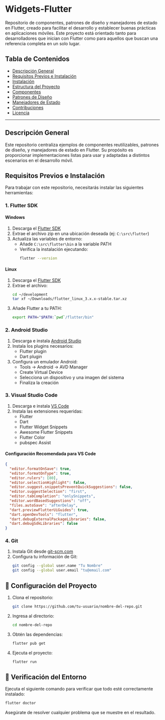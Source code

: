 # Widgets-Flutter

Repositorio de componentes, patrones de diseño y manejadores de estado en Flutter, creado para facilitar el desarrollo y establecer buenas prácticas en aplicaciones móviles. Este proyecto está orientado tanto para desarrolladores que inician con Flutter como para aquellos que buscan una referencia completa en un solo lugar.

## Tabla de Contenidos
- [Descripción General](#descripción-general)
- [Requisitos Previos e Instalación](#requisitos-previos-e-instalación)
- [Instalación](#instalación)
- [Estructura del Proyecto](#estructura-del-proyecto)
- [Componentes](#componentes)
- [Patrones de Diseño](#patrones-de-diseño)
- [Manejadores de Estado](#manejadores-de-estado)
- [Contribuciones](#contribuciones)
- [Licencia](#licencia)

---

## Descripción General
Este repositorio centraliza ejemplos de componentes reutilizables, patrones de diseño, y manejadores de estado en Flutter. Su propósito es proporcionar implementaciones listas para usar y adaptadas a distintos escenarios en el desarrollo móvil.


## Requisitos Previos e Instalación

Para trabajar con este repositorio, necesitarás instalar las siguientes herramientas:

### 1. Flutter SDK

#### Windows
1. Descarga el [Flutter SDK](https://docs.flutter.dev/get-started/install/windows)
2. Extrae el archivo zip en una ubicación deseada (ej: `C:\src\flutter`)
3. Actualiza las variables de entorno:
   - Añade `C:\src\flutter\bin` a la variable PATH
   - Verifica la instalación ejecutando:
     ```bash
     flutter --version
     ```

#### Linux
1. Descarga el [Flutter SDK](https://docs.flutter.dev/get-started/install/linux)
2. Extrae el archivo:
   ```bash
   cd ~/development
   tar xf ~/Downloads/flutter_linux_3.x.x-stable.tar.xz
   ```
3. Añade Flutter a tu PATH:
   ```bash
   export PATH="$PATH:`pwd`/flutter/bin"
   ```

### 2. Android Studio

1. Descarga e instala [Android Studio](https://developer.android.com/studio)
2. Instala los plugins necesarios:
   - Flutter plugin
   - Dart plugin
3. Configura un emulador Android:
   - Tools → Android → AVD Manager
   - Create Virtual Device
   - Selecciona un dispositivo y una imagen del sistema
   - Finaliza la creación

### 3. Visual Studio Code

1. Descarga e instala [VS Code](https://code.visualstudio.com/)
2. Instala las extensiones requeridas:
   - Flutter
   - Dart
   - Flutter Widget Snippets
   - Awesome Flutter Snippets
   - Flutter Color
   - pubspec Assist

#### Configuración Recomendada para VS Code

```json
{
  "editor.formatOnSave": true,
  "editor.formatOnType": true,
  "editor.rulers": [80],
  "editor.selectionHighlight": false,
  "editor.suggest.snippetsPreventQuickSuggestions": false,
  "editor.suggestSelection": "first",
  "editor.tabCompletion": "onlySnippets",
  "editor.wordBasedSuggestions": "off",
  "files.autoSave": "afterDelay",
  "dart.previewFlutterUiGuides": true,
  "dart.openDevTools": "flutter",
  "dart.debugExternalPackageLibraries": false,
  "dart.debugSdkLibraries": false
}
```

### 4. Git

1. Instala Git desde [git-scm.com](https://git-scm.com/)
2. Configura tu información de Git:
   ```bash
   git config --global user.name "Tu Nombre"
   git config --global user.email "tu@email.com"
   ```

## 🔧 Configuración del Proyecto

1. Clona el repositorio:
   ```bash
   git clone https://github.com/tu-usuario/nombre-del-repo.git
   ```

2. Ingresa al directorio:
   ```bash
   cd nombre-del-repo
   ```

3. Obtén las dependencias:
   ```bash
   flutter pub get
   ```

4. Ejecuta el proyecto:
   ```bash
   flutter run
   ```

## 📱 Verificación del Entorno

Ejecuta el siguiente comando para verificar que todo esté correctamente instalado:
```bash
flutter doctor
```

Asegúrate de resolver cualquier problema que se muestre en el resultado.

